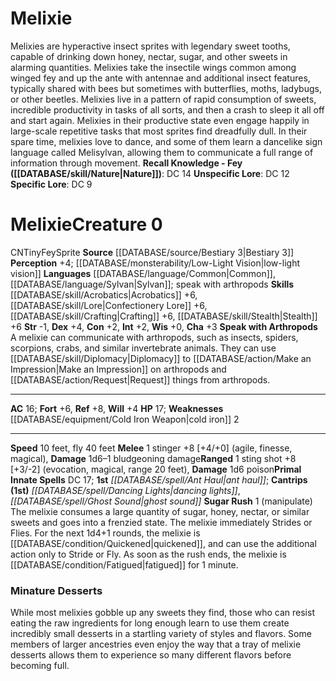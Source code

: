 ﻿---
ac: '16'
alignment: CN
all_resistance: null
burrow_speed: null
charisma: '+3'
climb_speed: null
constitution: '+2'
creature_ability:
- Speak with Arthropods
- Sugar Rush
creature_family: '[[DATABASE/monsterfamily/Sprite|Sprite]]'
dexterity: '+4'
element: null
fly_speed: '40'
fortitude: '+6'
hardness: null
hp: '17'
id: '1322'
immunity: null
intelligence: '+2'
land_speed: '10'
language:
- '[[DATABASE/language/Common|Common]]'
- '[[DATABASE/language/Sylvan|Sylvan]] ; speak with arthropods'
level: '0'
max_speed: '40'
name: Melixie
perception: '+4'
rarity: Common
reflex: '+8'
resistance: null
rus_type_level: null
school: null
sense:
- '[[DATABASE/monsterability/Low-Light Vision|low-light vision]]'
size: Tiny
skill:
- '[[DATABASE/skill/Acrobatics|Acrobatics]] +6'
- '[[DATABASE/skill/Lore|Confectionery Lore]] +6'
- '[[DATABASE/skill/Crafting|Crafting]] +6'
- '[[DATABASE/skill/Stealth|Stealth]] +6'
source: '[[DATABASE/source/Bestiary 3|Bestiary 3]]'
speed:
- 10 feet
- fly 40 feet
spell:
- '[[DATABASE/spell/Ant Haul|Ant Haul]]'
- '[[DATABASE/spell/Dancing Lights|DancingLights]]'
- '[[DATABASE/spell/Ghost Sound|Ghost Sound]]'
strength: '-1'
strength_req: '-1'
strongest_save:
- Reflex
swim_speed: null
trait:
- '[[DATABASE/trait/Fey|Fey]]'
- '[[DATABASE/trait/Sprite|Sprite]]'
type: Creature
vision: Low-light vision
weakest_save:
- Will
weakness:
- '[[DATABASE/equipment/Cold Iron Weapon|cold iron]] 2'
will: '+4'
wisdom: '+0'

---
# Melixie

Melixies are hyperactive insect sprites with legendary sweet tooths, capable of drinking down honey, nectar, sugar, and other sweets in alarming quantities. Melixies take the insectile wings common among winged fey and up the ante with antennae and additional insect features, typically shared with bees but sometimes with butterflies, moths, ladybugs, or other beetles. Melixies live in a pattern of rapid consumption of sweets, incredible productivity in tasks of all sorts, and then a crash to sleep it all off and start again. Melixies in their productive state even engage happily in large-scale repetitive tasks that most sprites find dreadfully dull. In their spare time, melixies love to dance, and some of them learn a dancelike sign language called Melisylvan, allowing them to communicate a full range of information through movement. 
**Recall Knowledge - Fey ([[DATABASE/skill/Nature|Nature]])**: DC 14
**Unspecific Lore**: DC 12
**Specific Lore**: DC 9

# Melixie<span class="item-type">Creature 0</span>

<span class="trait-alignment item-trait">CN</span><span class="trait-size item-trait">Tiny</span><span class="item-trait">Fey</span><span class="item-trait">Sprite</span>
**Source** [[DATABASE/source/Bestiary 3|Bestiary 3]]
**Perception** +4; [[DATABASE/monsterability/Low-Light Vision|low-light vision]]
**Languages** [[DATABASE/language/Common|Common]], [[DATABASE/language/Sylvan|Sylvan]]; speak with arthropods
**Skills** [[DATABASE/skill/Acrobatics|Acrobatics]] +6, [[DATABASE/skill/Lore|Confectionery Lore]] +6, [[DATABASE/skill/Crafting|Crafting]] +6, [[DATABASE/skill/Stealth|Stealth]] +6
**Str** -1, **Dex** +4, **Con** +2, **Int** +2, **Wis** +0, **Cha** +3
**Speak with Arthropods** A melixie can communicate with arthropods, such as insects, spiders, scorpions, crabs, and similar invertebrate animals. They can use [[DATABASE/skill/Diplomacy|Diplomacy]] to [[DATABASE/action/Make an Impression|Make an Impression]] on arthropods and [[DATABASE/action/Request|Request]] things from arthropods.

---
**AC** 16; **Fort** +6, **Ref** +8, **Will** +4
**HP** 17; **Weaknesses** [[DATABASE/equipment/Cold Iron Weapon|cold iron]] 2

---
**Speed** 10 feet, fly 40 feet
<span class="in-box-ability">**Melee** <span class="action-icon">1</span> stinger +8 [+4/+0] (agile, finesse, magical), **Damage** 1d6–1 bludgeoning damage</span><span class="in-box-ability">**Ranged** <span class="action-icon">1</span> sting shot +8 [+3/-2] (evocation, magical, range 20 feet), **Damage** 1d6 poison</span>**Primal Innate Spells** DC 17; **1st** _[[DATABASE/spell/Ant Haul|ant haul]]_; **Cantrips** **(1st)** _[[DATABASE/spell/Dancing Lights|dancing lights]]_, _[[DATABASE/spell/Ghost Sound|ghost sound]]_
<span class="in-box-ability">**Sugar Rush** <span class="action-icon">1</span> (manipulate) The melixie consumes a large quantity of sugar, honey, nectar, or similar sweets and goes into a frenzied state. The melixie immediately Strides or Flies. For the next 1d4+1 rounds, the melixie is [[DATABASE/condition/Quickened|quickened]], and can use the additional action only to Stride or Fly. As soon as the rush ends, the melixie is [[DATABASE/condition/Fatigued|fatigued]] for 1 minute.</span>

###  Minature Desserts

While most melixies gobble up any sweets they find, those who can resist eating the raw ingredients for long enough learn to use them create incredibly small desserts in a startling variety of styles and flavors. Some members of larger ancestries even enjoy the way that a tray of melixie desserts allows them to experience so many different flavors before becoming full.